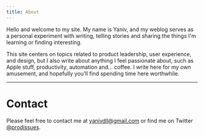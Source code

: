 ```yaml
---
title: About
---
```


Hello and welcome to my site. My name is Yaniv, and my weblog serves as a personal experiment with writing, telling stories and sharing the things I'm learning or finding interesting.

This site centers on topics related to product leadership, user experience, and design, but I also write about anything I feel passionate about, such as Apple stuff, productivity, automation and... coffee. I write here for my own amusement, and hopefully you'll find spending time here worthwhile.

<!-- <p> You'll find there isn't way to leave comments. It's intentional, but not because I don't welcome feedback, ideas and opinions. I just don't to become a moderator, since 99% of comments are spam at best, heresment at worst. So please feel free to contact me whenever, or bring the discussion over to twitter.</p>
-->

---

# Contact

Please feel free to contact me at [yanivdll@gmail.com](mailto:yanivdll@gmail.com) or find me on Twitter [@prodissues](https://twitter.com/prodissues).